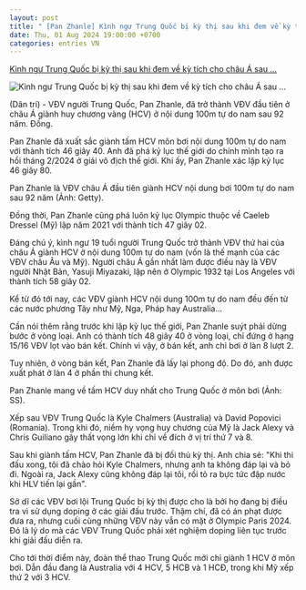 ```yaml
---
layout: post
title: " [Pan Zhanle] Kình ngư Trung Quốc bị kỳ thị sau khi đem về kỳ tích cho châu Á sau ..."
date: Thu, 01 Aug 2024 19:00:00 +0700
categories: entries VN
---
```

[Kình ngư Trung Quốc bị kỳ thị sau khi đem về kỳ tích cho châu Á sau ...](https://dantri.com.vn/the-thao/kinh-ngu-trung-quoc-bi-ky-thi-sau-khi-dem-ve-ky-tich-cho-chau-a-sau-92-nam-20240801155013877.htm)

![Kình ngư Trung Quốc bị kỳ thị sau khi đem về kỳ tích cho châu Á sau ...](https://cdn1.dantri.com.vn/Yai2UJy74gRVnSjNsxtnzDzVruY=/zoom/1200_630/2024/08/01/kinh-ngu-trung-quoc-19-tuoi-pha-ky-luc-the-gioi-dem-vinh-quang-ve-cho-chau-a-sau-98-nam221549-crop-crop-1722501965883.jpeg)

(Dân trí) - VĐV người Trung Quốc, Pan Zhanle, đã trở thành VĐV đầu tiên ở châu Á giành huy chương vàng (HCV) ở nội dung 100m tự do nam sau 92 năm. Đồng.

Pan Zhanle đã xuất sắc giành tấm HCV môn bơi nội dung 100m tự do nam với thành tích 46 giây 40. Anh đã phá kỷ lục thế giới do chính mình tạo ra hồi tháng 2/2024 ở giải vô địch thế giới. Khi ấy, Pan Zhanle xác lập kỷ lục 46 giây 80.

Pan Zhanle là VĐV châu Á đầu tiên giành HCV nội dung bơi 100m tự do nam sau 92 năm (Ảnh: Getty).

Đồng thời, Pan Zhanle cũng phá luôn kỷ lục Olympic thuộc về Caeleb Dressel (Mỹ) lập năm 2021 với thành tích 47 giây 02.

Đáng chú ý, kình ngư 19 tuổi người Trung Quốc trở thành VĐV thứ hai của châu Á giành HCV ở nội dung 100m tự do nam (vốn là thế mạnh của các VĐV châu Âu và Mỹ). Người châu Á gần nhất làm được điều này là VĐV người Nhật Bản, Yasuji Miyazaki, lập nên ở Olympic 1932 tại Los Angeles với thành tích 58 giây 02.

Kể từ đó tới nay, các VĐV giành HCV nội dung 100m tự do nam đều đến từ các nước phương Tây như Mỹ, Nga, Pháp hay Australia…

Cần nói thêm rằng trước khi lập kỷ lục thế giới, Pan Zhanle suýt phải dừng bước ở vòng loại. Anh có thành tích 48 giây 40 ở vòng loại, chỉ đứng ở hạng 15/16 VĐV lọt vào bán kết. Chính vì vậy, ở bán kết, anh chỉ bơi ở làn 8 lượt 2.

Tuy nhiên, ở vòng bán kết, Pan Zhanle đã lấy lại phong độ. Do đó, anh được xuất phát ở làn 4 ở phần thi chung kết.

Pan Zhanle mang về tấm HCV duy nhất cho Trung Quốc ở môn bơi (Ảnh: SS).

Xếp sau VĐV Trung Quốc là Kyle Chalmers (Australia) và David Popovici (Romania). Trong khi đó, niềm hy vọng huy chương của Mỹ là Jack Alexy và Chris Guiliano gây thất vọng lớn khi chỉ về đích ở vị trí thứ 7 và 8.

Sau khi giành tấm HCV, Pan Zhanle đã bị đối thủ kỳ thị. Anh chia sẻ: "Khi thi đấu xong, tôi đã chào hỏi Kyle Chalmers, nhưng anh ta không đáp lại và bỏ đi. Ngoài ra, Jack Alexy cũng không đáp lại tôi, rồi tỏ ra bực tức đập nước khi HLV tiến lại gần".

Sở dĩ các VĐV bơi lội Trung Quốc bị kỳ thị được cho là bởi họ đang bị điều tra vì sử dụng doping ở các giải đấu trước. Thậm chí, đã có án phạt được đưa ra, nhưng cuối cùng những VĐV này vẫn có mặt ở Olympic Paris 2024. Đó là lý do mà các VĐV Trung Quốc phải xét nghiệm doping liên tục trước khi giải đấu diễn ra.

Cho tới thời điểm này, đoàn thể thao Trung Quốc mới chỉ giành 1 HCV ở môn bơi. Dẫn đầu đang là Australia với 4 HCV, 5 HCB và 1 HCĐ, trong khi Mỹ xếp thứ 2 với 3 HCV.

